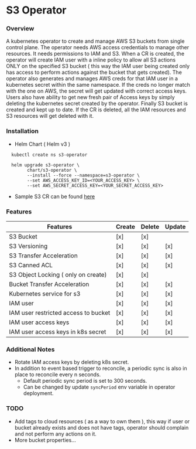 # S3 Operator

### Overview
A kubernetes operator to create and manage AWS S3 buckets from single control plane. The operator needs AWS access credentials
to manage other resources. It needs permissions to IAM and S3. When a CR is created, the operator will create IAM user
with a inline policy to allow all S3 actions ONLY on the specified S3 bucket ( this way the IAM user being created only has 
access to perform actions against the bucket that gets created). The operator also generates and manages AWS creds for that 
IAM user in a kubernetes secret within the same namespace. If the creds no longer match with the one on AWS, the secret will
get updated with correct access keys. Users also have ability to get new fresh pair of Access keys by simply deleting
the kubernetes secret created by the operator. Finally S3 bucket is created and kept up to date. If the CR is deleted, all 
the IAM resources and S3 resources will get deleted with it.

### Installation
-  Helm Chart ( Helm v3 )
```
  kubectl create ns s3-operator
```
```
  helm upgrade s3-operator \
        chart/s3-operator \
        --install --force --namespace=s3-operator \
        --set AWS_ACCESS_KEY_ID=<YOUR_ACCESS_KEY> \
        --set AWS_SECRET_ACCESS_KEY=<YOUR_SECRET_ACCESS_KEY>
```
- Sample S3 CR can be found [here](https://github.com/agill17/s3-operator/blob/master/deploy/crds/agill.apps_v1alpha1_s3_cr.yaml)

### Features
|Features                               | Create | Delete | Update |
|---------------------------------------|--------|--------|--------|
| S3 Bucket                             | [x]    | [x]    |        |
| S3 Versioning                         | [x]    | [x]    | [x]    |
| S3 Transfer Acceleration              | [x]    | [x]    | [x]    |
| S3 Canned ACL                         | [x]    | [x]    | [x]    |
| S3 Object Locking ( only on create)   | [x]    | [x]    |        |
| Bucket Transfer Acceleration          | [x]    | [x]    | [x]    |
| Kubernetes service for s3             | [x]    | [x]    | [x]    |
| IAM user                              | [x]    | [x]    | [x]    |
| IAM user restricted access to bucket  | [x]    | [x]    | [x]    |
| IAM user access keys                  | [x]    | [x]    | [x]    |
| IAM user access keys in k8s secret    | [x]    | [x]    | [x]    |







### Additional Notes
- Rotate IAM access keys by deleting k8s secret.
- In addition to event based trigger to reconcile, a periodic sync is also in place to reconcile every n seconds.
    - Default periodic sync period is set to 300 seconds.
    - Can be changed by update `syncPeriod` env variable in operator deployment.

### TODO
- Add tags to cloud resources ( as a way to own them ), this way if user or bucket already exists and does not have tags, operator should complain and not perform any actions on it.
- More bucket properties...